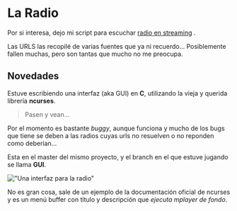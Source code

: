 # La Radio

Por si interesa, dejo mi script para escuchar [radio en streaming](https://github.com/MarxBro/radio_bash) .

Las URLS las recopilé de varias fuentes que ya ni recuerdo...
Posiblemente fallen muchas, pero son tantas que mucho no me preocupa.

## Novedades

Estuve escribiendo una interfaz (aka GUI) en __C__, utilizando la vieja y
 querida librería __ncurses__.

 > Pasen y vean...

Por el momento es bastante _buggy_, aunque funciona y mucho de los bugs que
 tiene se deben a las radios cuyas urls no resuelven o no reponden como
 deberían...

Esta en el master del mismo proyecto, y el branch en el que estuve jugando se
 llama __GUI__.

!["Una interfaz para la radio"](/data/radio_gui.png)

No es gran cosa, sale de un ejemplo de la documentación oficial de ncurses y
 es un menú buffer con título y descripción que _ejecuta mplayer de fondo_.
